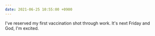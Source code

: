 ```yaml
---
date: 2021-06-25 10:55:00 +0900
---
```


I've reserved my first vaccination shot through work. It's next Friday and God, I'm excited.
